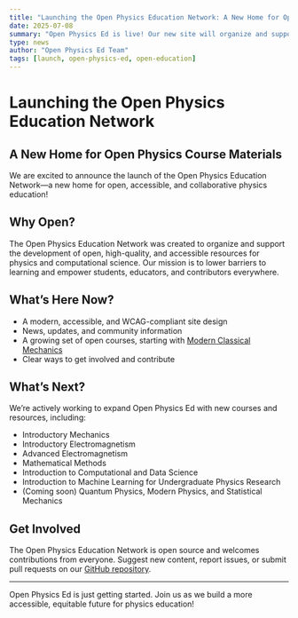 ```yaml
---
title: "Launching the Open Physics Education Network: A New Home for Open Physics Course Materials"
date: 2025-07-08
summary: "Open Physics Ed is live! Our new site will organize and support open, accessible physics courses—starting with Modern Classical Mechanics."
type: news
author: "Open Physics Ed Team"
tags: [launch, open-physics-ed, open-education]
---
```


# Launching the Open Physics Education Network

## A New Home for Open Physics Course Materials

We are excited to announce the launch of the Open Physics Education Network—a new home for open, accessible, and collaborative physics education!

## Why Open?
The Open Physics Education Network was created to organize and support the development of open, high-quality, and accessible resources for physics and computational science. Our mission is to lower barriers to learning and empower students, educators, and contributors everywhere.

## What’s Here Now?
- A modern, accessible, and WCAG-compliant site design
- News, updates, and community information
- A growing set of open courses, starting with [Modern Classical Mechanics](https://dannycaballero.info/modern-classical-mechanics/)
- Clear ways to get involved and contribute

## What’s Next?
We’re actively working to expand Open Physics Ed with new courses and resources, including:
- Introductory Mechanics
- Introductory Electromagnetism
- Advanced Electromagnetism
- Mathematical Methods
- Introduction to Computational and Data Science
- Introduction to Machine Learning for Undergraduate Physics Research
- (Coming soon) Quantum Physics, Modern Physics, and Statistical Mechanics

## Get Involved
The Open Physics Education Network is open source and welcomes contributions from everyone. Suggest new content, report issues, or submit pull requests on our [GitHub repository](https://github.com/open-physics-ed/open-physics-ed-org.github.io).

---

Open Physics Ed is just getting started. Join us as we build a more accessible, equitable future for physics education!
